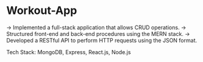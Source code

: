 # Workout-App

-> Implemented a full-stack application that allows CRUD operations.
-> Structured front-end and back-end procedures using the MERN stack.
-> Developed a RESTful API to perform HTTP requests using the JSON format.

Tech Stack: MongoDB, Express, React.js, Node.js



